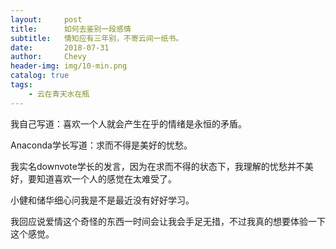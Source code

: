 ```yaml
---
layout:     post
title:      如何去鉴别一段感情
subtitle:	情知应有三年别，不寄云间一纸书。
date:       2018-07-31
author:     Chevy
header-img: img/10-min.png
catalog: true
tags:
    - 云在青天水在瓶
---
```


我自己写道：喜欢一个人就会产生在乎的情绪是永恒的矛盾。

Anaconda学长写道：求而不得是美好的忧愁。

我实名downvote学长的发言，因为在求而不得的状态下，我理解的忧愁并不美好，要知道喜欢一个人的感觉在太难受了。

小健和储华细心问我是不是最近没有好好学习。

我回应说爱情这个奇怪的东西一时间会让我会手足无措，不过我真的想要体验一下这个感觉。


